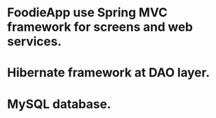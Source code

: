 # FoodieApp use Spring MVC framework for screens and web services.
# Hibernate framework at DAO layer.
# MySQL database.
